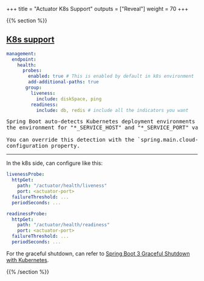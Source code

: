 +++
title = "Actuator K8s Support"
outputs = ["Reveal"]
weight = 70
+++

{{% section %}}
## [K8s support](https://docs.spring.io/spring-boot/reference/actuator/endpoints.html#actuator.endpoints.kubernetes-probes)

```yaml
management:
  endpoint:
    health:
      probes:
        enabled: true # This is enabled by default in k8s environment
        add-additional-paths: true
       group:
         liveness:
           include: diskSpace, ping
         readiness:
           include: db, redis # include all the indicators you want
```

<pre>
Spring Boot auto-detects Kubernetes deployment environments by checking
the environment for "*_SERVICE_HOST" and "*_SERVICE_PORT" variables. 

You can override this detection with the `spring.main.cloud-platform`
configuration property.
</pre>



---

In the k8s side, can configure like this:

```yaml
livenessProbe:
  httpGet:
    path: "/actuator/health/liveness"
    port: <actuator-port>
  failureThreshold: ...
  periodSeconds: ...

readinessProbe:
  httpGet:
    path: "/actuator/health/readiness"
    port: <actuator-port>
  failureThreshold: ...
  periodSeconds: ...
```

For the graceful shutdown, can refer to [Spring Boot 3 Graceful Shutdown with Kubernetes](https://meirong.dev/posts/graceful-shutdown-for-springboot3-in-k8s/).

{{% /section %}}